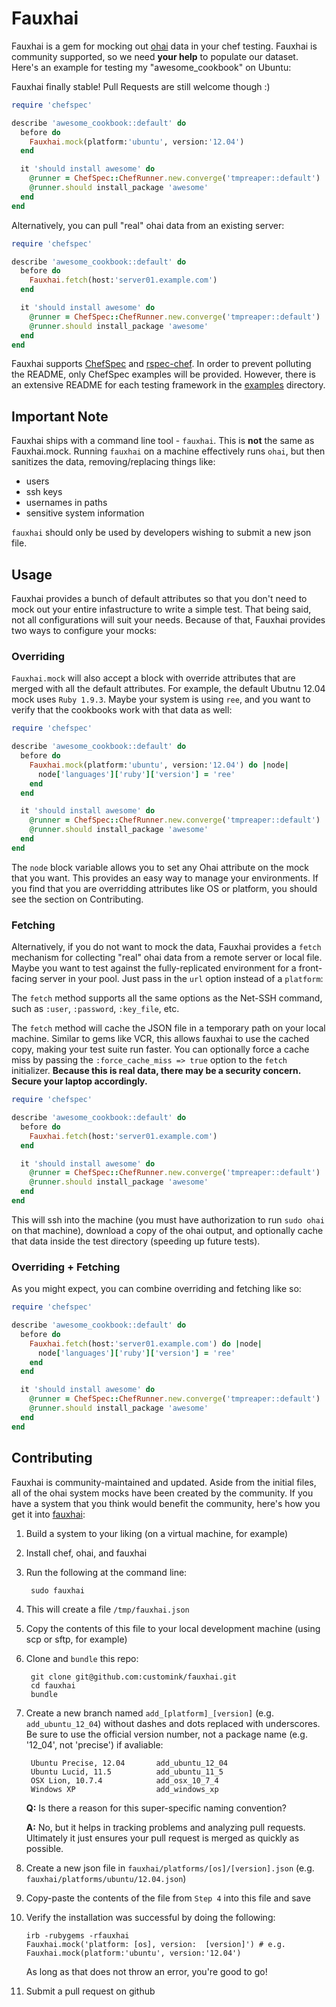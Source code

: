Fauxhai
=======
Fauxhai is a gem for mocking out [ohai](https://github.com/opscode/ohai) data in your chef testing. Fauxhai is community supported, so we need **your help** to populate our dataset. Here's an example for testing my "awesome_cookbook" on Ubuntu:

Fauxhai finally stable! Pull Requests are still welcome though :)

```ruby
require 'chefspec'

describe 'awesome_cookbook::default' do
  before do
    Fauxhai.mock(platform:'ubuntu', version:'12.04')
  end

  it 'should install awesome' do
    @runner = ChefSpec::ChefRunner.new.converge('tmpreaper::default')
    @runner.should install_package 'awesome'
  end
end
```

Alternatively, you can pull "real" ohai data from an existing server:

```ruby
require 'chefspec'

describe 'awesome_cookbook::default' do
  before do
    Fauxhai.fetch(host:'server01.example.com')
  end

  it 'should install awesome' do
    @runner = ChefSpec::ChefRunner.new.converge('tmpreaper::default')
    @runner.should install_package 'awesome'
  end
end
```

Fauxhai supports [ChefSpec](https://github.com/acrmp/chefspec) and [rspec-chef](https://github.com/calavera/rspec-chef). In order to prevent polluting the README, only ChefSpec examples will be provided. However, there is an extensive README for each testing framework in the [examples](https://github.com/customink/fauxhai/tree/master/examples) directory.

Important Note
--------------
Fauxhai ships with a command line tool - `fauxhai`. This is **not** the same as Fauxhai.mock. Running `fauxhai` on a machine effectively runs `ohai`, but then sanitizes the data, removing/replacing things like:

- users
- ssh keys
- usernames in paths
- sensitive system information

`fauxhai` should only be used by developers wishing to submit a new json file.

Usage
-----
Fauxhai provides a bunch of default attributes so that you don't need to mock out your entire infastructure to write a simple test. That being said, not all configurations will suit your needs. Because of that, Fauxhai provides two ways to configure your mocks:

### Overriding
`Fauxhai.mock` will also accept a block with override attributes that are merged with all the default attributes. For example, the default Ubutnu 12.04 mock uses `Ruby 1.9.3`. Maybe your system is using `ree`, and you want to verify that the cookbooks work with that data as well:

```ruby
require 'chefspec'

describe 'awesome_cookbook::default' do
  before do
    Fauxhai.mock(platform:'ubuntu', version:'12.04') do |node|
      node['languages']['ruby']['version'] = 'ree'
    end
  end

  it 'should install awesome' do
    @runner = ChefSpec::ChefRunner.new.converge('tmpreaper::default')
    @runner.should install_package 'awesome'
  end
end
```

The `node` block variable allows you to set any Ohai attribute on the mock that you want. This provides an easy way to manage your environments. If you find that you are overridding attributes like OS or platform, you should see the section on Contributing.

### Fetching
Alternatively, if you do not want to mock the data, Fauxhai provides a `fetch` mechanism for collecting "real" ohai data from a remote server or local file. Maybe you want to test against the fully-replicated environment for a front-facing server in your pool. Just pass in the `url` option instead of a `platform`:

The `fetch` method supports all the same options as the Net-SSH command, such as `:user`, `:password`, `:key_file`, etc.

The `fetch` method will cache the JSON file in a temporary path on your local machine. Similar to gems like VCR, this allows fauxhai to use the cached copy, making your test suite run faster. You can optionally force a cache miss by passing the `:force_cache_miss => true` option to the `fetch` initializer. **Because this is real data, there may be a security concern. Secure your laptop accordingly.**

```ruby
require 'chefspec'

describe 'awesome_cookbook::default' do
  before do
    Fauxhai.fetch(host:'server01.example.com')
  end

  it 'should install awesome' do
    @runner = ChefSpec::ChefRunner.new.converge('tmpreaper::default')
    @runner.should install_package 'awesome'
  end
end
```

This will ssh into the machine (you must have authorization to run `sudo ohai` on that machine), download a copy of the ohai output, and optionally cache that data inside the test directory (speeding up future tests).

### Overriding + Fetching
As you might expect, you can combine overriding and fetching like so:

```ruby
require 'chefspec'

describe 'awesome_cookbook::default' do
  before do
    Fauxhai.fetch(host:'server01.example.com') do |node|
      node['languages']['ruby']['version'] = 'ree'
    end
  end

  it 'should install awesome' do
    @runner = ChefSpec::ChefRunner.new.converge('tmpreaper::default')
    @runner.should install_package 'awesome'
  end
end
```

Contributing
------------
Fauxhai is community-maintained and updated. Aside from the initial files, all of the ohai system mocks have been created by the community. If you have a system that you think would benefit the community, here's how you get it into [fauxhai](https://github.com/customink/fauxhai):

1. Build a system to your liking (on a virtual machine, for example)
2. Install chef, ohai, and fauxhai
3. Run the following at the command line:

        sudo fauxhai

4. This will create a file `/tmp/fauxhai.json`
5. Copy the contents of this file to your local development machine (using scp or sftp, for example)
6. Clone and `bundle` this repo:

        git clone git@github.com:customink/fauxhai.git
        cd fauxhai
        bundle

7. Create a new branch named `add_[platform]_[version]` (e.g. `add_ubuntu_12_04`) without dashes and dots replaced with underscores. Be sure to use the official version number, not a package name (e.g. '12_04', not 'precise') if avaliable:

        Ubuntu Precise, 12.04       add_ubuntu_12_04
        Ubuntu Lucid, 11.5          add_ubuntu_11_5
        OSX Lion, 10.7.4            add_osx_10_7_4
        Windows XP                  add_windows_xp

    **Q:** Is there a reason for this super-specific naming convention?

    **A:** No, but it helps in tracking problems and analyzing pull requests. Ultimately it just ensures your pull request is merged as quickly as possible.

8. Create a new json file in `fauxhai/platforms/[os]/[version].json` (e.g. `fauxhai/platforms/ubuntu/12.04.json`)
9. Copy-paste the contents of the file from `Step 4` into this file and save
10. Verify the installation was successful by doing the following:

        irb -rubygems -rfauxhai
        Fauxhai.mock('platform: [os], version:  [version]') # e.g. Fauxhai.mock(platform:'ubuntu', version:'12.04')

    As long as that does not throw an error, you're good to go!

11. Submit a pull request on github
